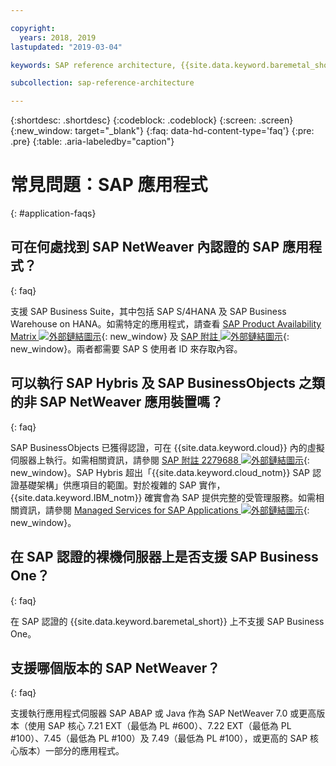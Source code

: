 ```yaml
---

copyright:
  years: 2018, 2019
lastupdated: "2019-03-04"

keywords: SAP reference architecture, {{site.data.keyword.baremetal_short}}, Advanced Business Application Programming, ABAP, application servers

subcollection: sap-reference-architecture

---
```


{:shortdesc: .shortdesc}
{:codeblock: .codeblock}
{:screen: .screen}
{:new_window: target="_blank"}
{:faq: data-hd-content-type='faq'}
{:pre: .pre}
{:table: .aria-labeledby="caption"}

# 常見問題：SAP 應用程式
{: #application-faqs}

## 可在何處找到 SAP NetWeaver 內認證的 SAP 應用程式？
{: faq}

支援 SAP Business Suite，其中包括 SAP S/4HANA 及 SAP Business Warehouse on HANA。如需特定的應用程式，請查看 [SAP Product Availability Matrix ![外部鏈結圖示](../../icons/launch-glyph.svg "外部鏈結圖示")](https://support.sap.com/en/release-upgrade-maintenance.html){: new_window} 及 [SAP 附註 ![外部鏈結圖示](../../icons/launch-glyph.svg "外部鏈結圖示")](https://support.sap.com/en/index.html){: new_window}。兩者都需要 SAP S 使用者 ID 來存取內容。

## 可以執行 SAP Hybris 及 SAP BusinessObjects 之類的非 SAP NetWeaver 應用裝置嗎？
{: faq}

SAP BusinessObjects 已獲得認證，可在 {{site.data.keyword.cloud}} 內的虛擬伺服器上執行。如需相關資訊，請參閱 [SAP 附註 2279688 ![外部鏈結圖示](../../icons/launch-glyph.svg "外部鏈結圖示")](https://launchpad.support.sap.com/#/notes/2279688){: new_window}。SAP Hybris 超出「{{site.data.keyword.cloud_notm}} SAP 認證基礎架構」供應項目的範圍。對於複雜的 SAP 實作，{{site.data.keyword.IBM_notm}} 確實會為 SAP 提供完整的受管理服務。如需相關資訊，請參閱 [Managed Services for SAP Applications ![外部鏈結圖示](../../icons/launch-glyph.svg "外部鏈結圖示")](https://www.ibm.com/cloud/sap/managed){: new_window}。

## 在 SAP 認證的裸機伺服器上是否支援 SAP Business One？
{: faq}

在 SAP 認證的 {{site.data.keyword.baremetal_short}} 上不支援 SAP Business One。

## 支援哪個版本的 SAP NetWeaver？
{: faq}

支援執行應用程式伺服器 SAP ABAP 或 Java 作為 SAP NetWeaver 7.0 或更高版本（使用 SAP 核心 7.21 EXT（最低為 PL #600）、7.22 EXT（最低為 PL #100）、7.45（最低為 PL #100）及 7.49（最低為 PL #100），或更高的 SAP 核心版本）一部分的應用程式。
